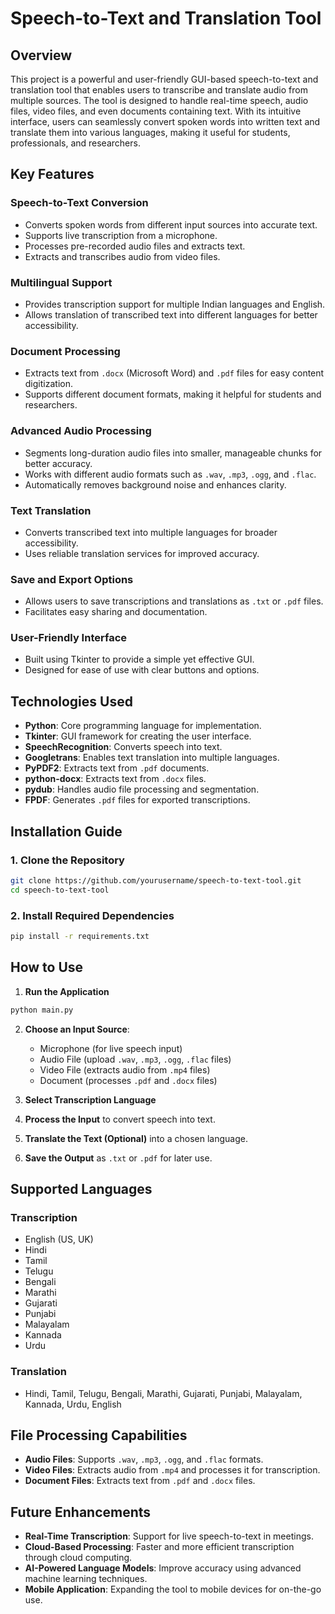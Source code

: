 # Speech-to-Text and Translation Tool

## Overview
This project is a powerful and user-friendly GUI-based speech-to-text and translation tool that enables users to transcribe and translate audio from multiple sources. The tool is designed to handle real-time speech, audio files, video files, and even documents containing text. With its intuitive interface, users can seamlessly convert spoken words into written text and translate them into various languages, making it useful for students, professionals, and researchers.

## Key Features
### Speech-to-Text Conversion
- Converts spoken words from different input sources into accurate text.
- Supports live transcription from a microphone.
- Processes pre-recorded audio files and extracts text.
- Extracts and transcribes audio from video files.

### Multilingual Support
- Provides transcription support for multiple Indian languages and English.
- Allows translation of transcribed text into different languages for better accessibility.

### Document Processing
- Extracts text from `.docx` (Microsoft Word) and `.pdf` files for easy content digitization.
- Supports different document formats, making it helpful for students and researchers.

### Advanced Audio Processing
- Segments long-duration audio files into smaller, manageable chunks for better accuracy.
- Works with different audio formats such as `.wav`, `.mp3`, `.ogg`, and `.flac`.
- Automatically removes background noise and enhances clarity.

### Text Translation
- Converts transcribed text into multiple languages for broader accessibility.
- Uses reliable translation services for improved accuracy.

### Save and Export Options
- Allows users to save transcriptions and translations as `.txt` or `.pdf` files.
- Facilitates easy sharing and documentation.

### User-Friendly Interface
- Built using Tkinter to provide a simple yet effective GUI.
- Designed for ease of use with clear buttons and options.

## Technologies Used
- **Python**: Core programming language for implementation.
- **Tkinter**: GUI framework for creating the user interface.
- **SpeechRecognition**: Converts speech into text.
- **Googletrans**: Enables text translation into multiple languages.
- **PyPDF2**: Extracts text from `.pdf` documents.
- **python-docx**: Extracts text from `.docx` files.
- **pydub**: Handles audio file processing and segmentation.
- **FPDF**: Generates `.pdf` files for exported transcriptions.

## Installation Guide
### 1. Clone the Repository
```bash
git clone https://github.com/yourusername/speech-to-text-tool.git
cd speech-to-text-tool
```

### 2. Install Required Dependencies
```bash
pip install -r requirements.txt
```

## How to Use
1. **Run the Application**
```bash
python main.py
```
2. **Choose an Input Source**:
   - Microphone (for live speech input)
   - Audio File (upload `.wav`, `.mp3`, `.ogg`, `.flac` files)
   - Video File (extracts audio from `.mp4` files)
   - Document (processes `.pdf` and `.docx` files)

3. **Select Transcription Language**
4. **Process the Input** to convert speech into text.
5. **Translate the Text (Optional)** into a chosen language.
6. **Save the Output** as `.txt` or `.pdf` for later use.

## Supported Languages
### Transcription
- English (US, UK)
- Hindi
- Tamil
- Telugu
- Bengali
- Marathi
- Gujarati
- Punjabi
- Malayalam
- Kannada
- Urdu

### Translation
- Hindi, Tamil, Telugu, Bengali, Marathi, Gujarati, Punjabi, Malayalam, Kannada, Urdu, English

## File Processing Capabilities
- **Audio Files**: Supports `.wav`, `.mp3`, `.ogg`, and `.flac` formats.
- **Video Files**: Extracts audio from `.mp4` and processes it for transcription.
- **Document Files**: Extracts text from `.pdf` and `.docx` files.

## Future Enhancements
- **Real-Time Transcription**: Support for live speech-to-text in meetings.
- **Cloud-Based Processing**: Faster and more efficient transcription through cloud computing.
- **AI-Powered Language Models**: Improve accuracy using advanced machine learning techniques.
- **Mobile Application**: Expanding the tool to mobile devices for on-the-go use.



